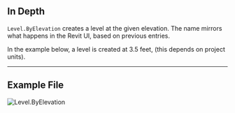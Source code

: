 ## In Depth
`Level.ByElevation` creates a level at the given elevation. The name mirrors what happens in the Revit UI, based on previous entries.

In the example below, a level is created at 3.5 feet, (this depends on project units).
___
## Example File

![Level.ByElevation](./Revit.Elements.Level.ByElevation_img.jpg)
